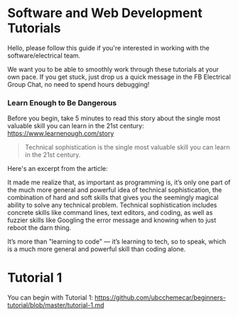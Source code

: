 # Software and Web Development Tutorials
Hello, please follow this guide if you're interested in working with the software/electrical team. 

We want you to be able to smoothly work through these tutorials at your own pace. If you get stuck, just drop us a quick message in the FB Electrical Group Chat, no need to spend hours debugging!

### Learn Enough to Be Dangerous
Before you begin, take 5 minutes to read this story about the single most valuable skill you can learn in the 21st century: https://www.learnenough.com/story

> Technical sophistication is the single most valuable skill you can learn in the 21st century.

Here's an excerpt from the article:

It made me realize that, as important as programming is, it’s only one part of the much more general and powerful idea of technical sophistication, the combination of hard and soft skills that gives you the seemingly magical ability to solve any technical problem. Technical sophistication includes concrete skills like command lines, text editors, and coding, as well as fuzzier skills like Googling the error message and knowing when to just reboot the darn thing. 

It’s more than "learning to code" — it’s learning to tech, so to speak, which is a much more general and powerful skill than coding alone.

# Tutorial 1
You can begin with Tutorial 1: https://github.com/ubcchemecar/beginners-tutorial/blob/master/tutorial-1.md

